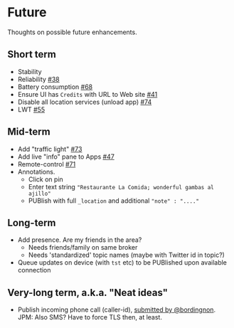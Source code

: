 # Future

Thoughts on possible future enhancements.

## Short term

* Stability
* Reliability [#38](https://github.com/binarybucks/mqttitude/issues/38) 
* Battery consumption [#68](https://github.com/binarybucks/mqttitude/issues/68)
* Ensure UI has `Credits` with URL to Web site [#41](https://github.com/binarybucks/mqttitude/issues/41)
* Disable all location services (unload app) [#74](https://github.com/binarybucks/mqttitude/issues/74)
* LWT [#55](https://github.com/binarybucks/mqttitude/issues/55)

## Mid-term

* Add "traffic light" [#73](https://github.com/binarybucks/mqttitude/issues/73)
* Add live "info" pane to Apps [#47](https://github.com/binarybucks/mqttitude/issues/47)
* Remote-control [#71](https://github.com/binarybucks/mqttitude/issues/71)
* Annotations.
  * Click on pin
  * Enter text string `"Restaurante La Comida; wonderful gambas al ajillo"`
  * PUBlish with full `_location` and additional `"note" : "...."`


## Long-term

* Add presence. Are my friends in the area?
  * Needs friends/family on same broker
  * Needs 'standardized' topic names (maybe with Twitter id in topic?)
* Queue updates on device (with `tst` etc) to be PUBlished upon available connection

## Very-long term, a.k.a. "Neat ideas"

* Publish incoming phone call (caller-id), [submitted by @bordingnon](http://twitter.com/bordignon/status/372627079059079168). JPM: Also SMS? Have to force TLS then, at least.
